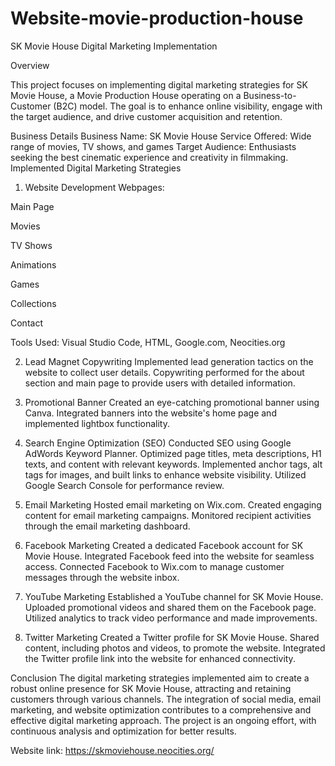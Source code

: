 # Website-movie-production-house

SK Movie House Digital Marketing Implementation

Overview

This project focuses on implementing digital marketing strategies for SK Movie House, a Movie Production House operating on a Business-to-Customer (B2C) model. The goal is to enhance online visibility, engage with the target audience, and drive customer acquisition and retention.

Business Details
Business Name: SK Movie House
Service Offered: Wide range of movies, TV shows, and games
Target Audience: Enthusiasts seeking the best cinematic experience and creativity in filmmaking.
Implemented Digital Marketing Strategies

1. Website Development
Webpages:

Main Page

Movies

TV Shows

Animations

Games

Collections

Contact

Tools Used: Visual Studio Code, HTML, Google.com, Neocities.org

2. Lead Magnet Copywriting
Implemented lead generation tactics on the website to collect user details.
Copywriting performed for the about section and main page to provide users with detailed information.

3. Promotional Banner
Created an eye-catching promotional banner using Canva.
Integrated banners into the website's home page and implemented lightbox functionality.

4. Search Engine Optimization (SEO)
Conducted SEO using Google AdWords Keyword Planner.
Optimized page titles, meta descriptions, H1 texts, and content with relevant keywords.
Implemented anchor tags, alt tags for images, and built links to enhance website visibility.
Utilized Google Search Console for performance review.

5. Email Marketing
Hosted email marketing on Wix.com.
Created engaging content for email marketing campaigns.
Monitored recipient activities through the email marketing dashboard.

6. Facebook Marketing
Created a dedicated Facebook account for SK Movie House.
Integrated Facebook feed into the website for seamless access.
Connected Facebook to Wix.com to manage customer messages through the website inbox.

7. YouTube Marketing
Established a YouTube channel for SK Movie House.
Uploaded promotional videos and shared them on the Facebook page.
Utilized analytics to track video performance and made improvements.

8. Twitter Marketing
Created a Twitter profile for SK Movie House.
Shared content, including photos and videos, to promote the website.
Integrated the Twitter profile link into the website for enhanced connectivity.

Conclusion
The digital marketing strategies implemented aim to create a robust online presence for SK Movie House, attracting and retaining customers through various channels. The integration of social media, email marketing, and website optimization contributes to a comprehensive and effective digital marketing approach. The project is an ongoing effort, with continuous analysis and optimization for better results.

Website link: https://skmoviehouse.neocities.org/
